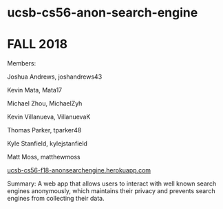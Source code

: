 # ucsb-cs56-anon-search-engine

# FALL 2018


Members:

Joshua Andrews, joshandrews43 

Kevin Mata, Mata17

Michael Zhou, MichaelZyh

Kevin Villanueva, VillanuevaK

Thomas Parker, tparker48

Kyle Stanfield, kylejstanfield

Matt Moss, matthewmoss

[ucsb-cs56-f18-anonsearchengine.herokuapp.com](ucsb-cs56-f18-anonsearchengine.herokuapp.com)


Summary:
  A web app that allows users to interact with well known search engines anonymously, which maintains their privacy and prevents search engines from collecting their data.
